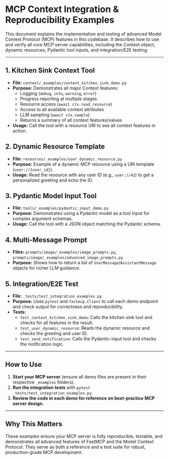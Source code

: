 # MCP Context Integration & Reproducibility Examples

This document explains the implementation and testing of advanced Model Context Protocol (MCP) features in this codebase. It describes how to use and verify all core MCP server capabilities, including the Context object, dynamic resources, Pydantic tool inputs, and integration/E2E testing.

---

## 1. Kitchen Sink Context Tool
- **File:** `context/_examples/context_kitchen_sink_demo.py`
- **Purpose:** Demonstrates all major Context features:
  - Logging (`debug`, `info`, `warning`, `error`)
  - Progress reporting at multiple stages
  - Resource access (`await ctx.read_resource`)
  - Access to all available context attributes
  - LLM sampling (`await ctx.sample`)
  - Returns a summary of all context features/values
- **Usage:** Call the tool with a resource URI to see all context features in action.

## 2. Dynamic Resource Template
- **File:** `resources/_examples/user_dynamic_resource.py`
- **Purpose:** Example of a dynamic MCP resource using a URI template (`user://{user_id}`).
- **Usage:** Read the resource with any user ID (e.g., `user://42`) to get a personalized greeting and echo the ID.

## 3. Pydantic Model Input Tool
- **File:** `tools/_examples/pydantic_input_demo.py`
- **Purpose:** Demonstrates using a Pydantic model as a tool input for complex argument schemas.
- **Usage:** Call the tool with a JSON object matching the Pydantic schema.

## 4. Multi-Message Prompt
- **Files:** `prompts/image/_examples/image_prompts.py`, `prompts/image/_examples/advanced_image_prompts.py`
- **Purpose:** Shows how to return a list of `UserMessage`/`AssistantMessage` objects for richer LLM guidance.

## 5. Integration/E2E Test
- **File:** `_tests/test_integration_examples.py`
- **Purpose:** Uses `pytest` and `fastmcp.Client` to call each demo endpoint and check output for correctness and reproducibility.
- **Tests:**
  - `test_context_kitchen_sink_demo`: Calls the kitchen sink tool and checks for all features in the result.
  - `test_user_dynamic_resource`: Reads the dynamic resource and checks the greeting and user ID.
  - `test_send_notification`: Calls the Pydantic-input tool and checks the notification logic.

---

## How to Use
1. **Start your MCP server** (ensure all demo files are present in their respective `_examples` folders).
2. **Run the integration tests** with `pytest _tests/test_integration_examples.py`.
3. **Review the code in each demo for reference on best-practice MCP server design.**

---

## Why This Matters
These examples ensure your MCP server is fully reproducible, testable, and demonstrates all advanced features of FastMCP and the Model Context Protocol. They serve as both a reference and a test suite for robust, production-grade MCP development.
